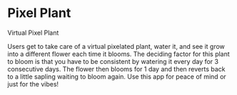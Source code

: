# Pixel Plant
Virtual Pixel Plant

Users get to take care of a virtual pixelated plant, water it, and see it grow into a different flower each time it blooms. 
The deciding factor for this plant to bloom is that you have to be consistent by watering it every day for 3 consecutive days.
The flower then blooms for 1 day and then reverts back to a little sapling waiting to bloom again. Use this app for peace of mind or just for the vibes!

